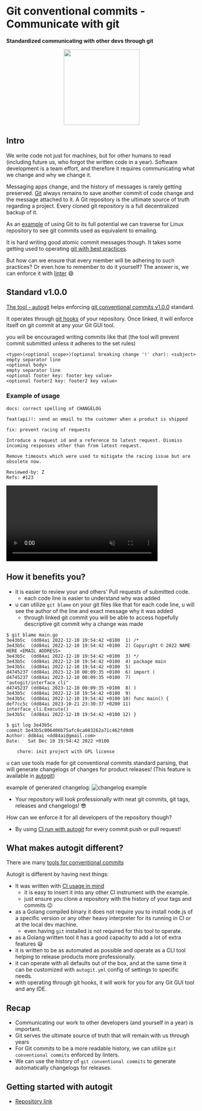 # Git conventional commits - Communicate with git

**Standardized communicating with other devs through git**

<p align="center">
  <img src="{{.StaticRoot}}article_commits/logo.png" style="width: 200px; height: 200px;"/>
</p>

## Intro

We write code not just for machines, but for other humans to read (including future us, who forgot the written code in a year). Software development is a team effort, and therefore it requires communicating what we change and why we change it.

Messaging apps change, and the history of messages is rarely getting preserved. [Git]([https://www.oreilly.com/library/view/head-first-git/9781492092506/](https://www.oreilly.com/library/view/head-first-git/9781492092506/)) always remains to save another commit of code change and the message attached to it. A Git repository is the ultimate source of truth regarding a project. Every cloned git repository is a full decentralized backup of it.

As an [example](https://github.com/torvalds/linux/commit/2099306c4e1d5d772b150aeac68fdd1d0331b09d) of using Git to its full potential we can traverse for Linux repository to see git commits used as equivalent to emailing.

It is hard writing good atomic commit messages though. It takes some getting used to operating [git with best practices](https://deepsource.com/blog/git-best-practices).

But how can we ensure that every member will be adhering to such practices? Or even how to remember to do it yourself?
The answer is, we can enforce it with [linter]({{.AutogitURL}}) 😄

## Standard v1.0.0

[The tool - autogit]({{.AutogitURL}}) helps enforcing [git conventional commits v1.0.0](https://www.conventionalcommits.org/en/v1.0.0/) standard.

It operates through [git hooks](https://git-scm.com/book/en/v2/Customizing-Git-Git-Hooks) of your repository. Once linked, it will enforce itself on git commit at any your Git GUI tool.

you will be encouraged writing commits like that (the tool will prevent commit submitted unless it adheres to the set rules)

```
<type>(<optional scope>)(optional breaking change '!' char): <subject>
empty separator line
<optional body>
empty separator line
<optional footer key: footer key value>
<optional footer2 key: footer2 key value>
```

### Example of usage

```
docs: correct spelling of CHANGELOG
```

```
feat(api)!: send an email to the customer when a product is shipped
```

```
fix: prevent racing of requests

Introduce a request id and a reference to latest request. Dismiss
incoming responses other than from latest request.

Remove timeouts which were used to mitigate the racing issue but are
obsolete now.

Reviewed-by: Z
Refs: #123
```

<video src="{{.StaticRoot}}article_commits/video_instruction.mp4" controls="controls" muted="muted" style="max-height:640px; min-height: 200px">
</video>

## How it benefits you?

- it is easier to review your and others' Pull requests of submitted code.
  - each code line is easier to understand why was added
- u can utilize `git blame` on your git files like that
  for each code line, u will see the author of the line and exact message why it was added
  - through linked git commit you will be able to access hopefully descriptive git commit why a change was made

```
$ git blame main.go
3e43b5c  (dd84ai 2022-12-10 19:54:42 +0100  1) /*
3e43b5c  (dd84ai 2022-12-10 19:54:42 +0100  2) Copyright © 2022 NAME HERE <EMAIL ADDRESS>
3e43b5c  (dd84ai 2022-12-10 19:54:42 +0100  3) */
3e43b5c  (dd84ai 2022-12-10 19:54:42 +0100  4) package main
3e43b5c  (dd84ai 2022-12-10 19:54:42 +0100  5)
d4745237 (dd84ai 2023-12-10 00:09:35 +0100  6) import (
d4745237 (dd84ai 2023-12-10 00:09:35 +0100  7)  "autogit/interface_cli"
d4745237 (dd84ai 2023-12-10 00:09:35 +0100  8) )
3e43b5c  (dd84ai 2022-12-10 19:54:42 +0100  9)
3e43b5c  (dd84ai 2022-12-10 19:54:42 +0100 10) func main() {
def7cc5c (dd84ai 2023-10-21 23:30:37 +0200 11)  interface_cli.Execute()
3e43b5c  (dd84ai 2022-12-10 19:54:42 +0100 12) }

$ git log 3e43b5c
commit 3e43b5c006406b75afc8ca083262a71c462fd9d0
Author: dd84ai <dd84ai@gmail.com>
Date:   Sat Dec 10 19:54:42 2022 +0100

    chore: init project with GPL license
```

u can use tools made for git conventional commits standard parsing,
  that will generate changelogs of changes for product releases!
(This feature is available in [autogit]({{.AutogitURL}}))

example of generated changelog:
![changelog example]({{.StaticRoot}}article_commits/changelog_example.png)

- Your repository will look professionally with neat git commits, git tags, releases and changelogs! 😎

How can we enforce it for all developers of the repository though?

- By using [CI run with autogit]({{.AutogitURL}}/.github/workflows/validate.yml) for every commit push or pull request!

## What makes autogit different?

There are many [tools for conventional commits](https://www.conventionalcommits.org/en/about/)

Autogit is different by having next things:
- It was written with [CI usage in mind]({{.AutogitURL}}/.github/workflows/validate.yml)
  - it is easy to insert it into any other CI instrument with the example.
  - just ensure you clone a repository with the history of your tags and commits 😉
- as a Golang compiled binary it does not require you to install node.js of a specific version or any other heavy interpreter for its running in CI or at the local dev machine.
  - even having `git` installed is not required for this tool to operate.
- as a Golang written tool it has a good capacity to add a lot of extra features 😃
- it is written to be as automated as possible and operate as a CLI tool helping to release products more professionally.
- it can operate with all defaults out of the box, and at the same time it can be customized with `autogit.yml` config of settings to specific needs.
- with operating through git hooks, it will work for you for any Git GUI tool and any IDE.

## Recap

- Communicating our work to other developers (and yourself in a year) is important.
- Git serves the ultimate source of truth that will remain with us through years
- For Git commits to be a more readable history, we can utilize `git conventional commits` enforced by linters.
- We can use the history of `git conventional commits` to generate automatically changelogs for releases.

## Getting started with autogit

- [Repository link]({{.AutogitURL}})
